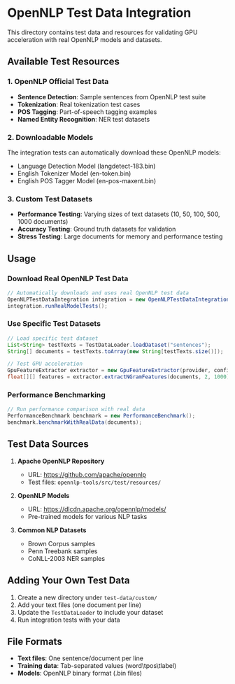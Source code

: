 # OpenNLP Test Data Integration

This directory contains test data and resources for validating GPU acceleration with real OpenNLP models and datasets.

## Available Test Resources

### 1. OpenNLP Official Test Data
- **Sentence Detection**: Sample sentences from OpenNLP test suite
- **Tokenization**: Real tokenization test cases
- **POS Tagging**: Part-of-speech tagging examples
- **Named Entity Recognition**: NER test datasets

### 2. Downloadable Models
The integration tests can automatically download these OpenNLP models:
- Language Detection Model (langdetect-183.bin)
- English Tokenizer Model (en-token.bin)
- English POS Tagger Model (en-pos-maxent.bin)

### 3. Custom Test Datasets
- **Performance Testing**: Varying sizes of text datasets (10, 50, 100, 500, 1000 documents)
- **Accuracy Testing**: Ground truth datasets for validation
- **Stress Testing**: Large documents for memory and performance testing

## Usage

### Download Real OpenNLP Test Data
```java
// Automatically downloads and uses real OpenNLP test data
OpenNLPTestDataIntegration integration = new OpenNLPTestDataIntegration();
integration.runRealModelTests();
```

### Use Specific Test Datasets
```java
// Load specific test dataset
List<String> testTexts = TestDataLoader.loadDataset("sentences");
String[] documents = testTexts.toArray(new String[testTexts.size()]);

// Test GPU acceleration
GpuFeatureExtractor extractor = new GpuFeatureExtractor(provider, config, matrixOp);
float[][] features = extractor.extractNGramFeatures(documents, 2, 1000);
```

### Performance Benchmarking
```java
// Run performance comparison with real data
PerformanceBenchmark benchmark = new PerformanceBenchmark();
benchmark.benchmarkWithRealData(documents);
```

## Test Data Sources

1. **Apache OpenNLP Repository**
   - URL: https://github.com/apache/opennlp
   - Test files: `opennlp-tools/src/test/resources/`

2. **OpenNLP Models**
   - URL: https://dlcdn.apache.org/opennlp/models/
   - Pre-trained models for various NLP tasks

3. **Common NLP Datasets**
   - Brown Corpus samples
   - Penn Treebank samples
   - CoNLL-2003 NER samples

## Adding Your Own Test Data

1. Create a new directory under `test-data/custom/`
2. Add your text files (one document per line)
3. Update the `TestDataLoader` to include your dataset
4. Run integration tests with your data

## File Formats

- **Text files**: One sentence/document per line
- **Training data**: Tab-separated values (word\tpos\tlabel)
- **Models**: OpenNLP binary format (.bin files)
